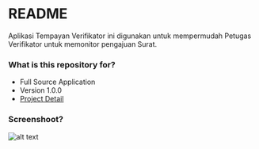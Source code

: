 # README #

Aplikasi Tempayan Verifikator ini digunakan untuk mempermudah Petugas Verifikator untuk memonitor pengajuan Surat.

### What is this repository for? ###

* Full Source Application
* Version 1.0.0
* [Project Detail](http://kecamatansimpangkatis.com)

### Screenshoot? ###
![alt text](https://raw.githubusercontent.com/nitinegoro/simpangkatis/tempayan/tempayan/android/SC.png "Project Screeshoot")
